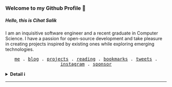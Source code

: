 <h3> Welcome to my Github Profile 👋 </h3>
<h5>Hello, this is <b>Cihat Salik</b></h5>
<p>
   I am an inquisitive software engineer and a recent graduate in Computer Science. I have a passion for open-source development and take pleasure in creating projects inspired by existing ones while exploring emerging technologies.
</p>

<p align="center">
  <samp>
    <a target="_blank" href="https://cihat.dev/about">me</a> .
    <a target="_blank" href="https://cihat.dev">blog</a> .
    <a target="_blank" href="https://cihat.dev/projects">projects</a> .
    <a target="_blank" href="https://cihat.dev/reading">reading</a> .
    <a target="_blank" href="https://cihat.dev/bookmarks">bookmarks</a> .
    <a target="_blank" href="https://twitter.com/chtslk">tweets</a> .
    <a target="_blank" href="https://www.instagram.com/cihat.png/">instagram</a> .
    <a target="_blank" href="https://github.com/sponsors/cihat">sponsor</a>
  </samp>
</p>

<details>
   <summary><b>Detail ℹ️</b></summary>
   <br/>
   <div style="display: flex;">
      <a href="http://cihat.github.io/">
      <img src="https://github-readme-stats.anuraghazra1.vercel.app/api?username=cihat&show_icons=true&count_private=true&include_all_commits=true&theme=dark" alt="Cihat's github stats" />
      </a>
      <a href="http://cihat.github.io/">
      <img src="https://github-readme-stats.anuraghazra1.vercel.app/api/top-langs/?username=cihat&count_private=true&layout=compact&theme=dark" />
      </a>
   </div>
   <a href="http://cihat.github.io/">
     <img src="https://komarev.com/ghpvc/?username=cihat">
   </a>
   <a href ="https://www.codewars.com/users/cihatdev">
      <img align="right" src="https://www.codewars.com/users/cihatdev/badges/micro">
   <a/>
</details>
<hr/>
